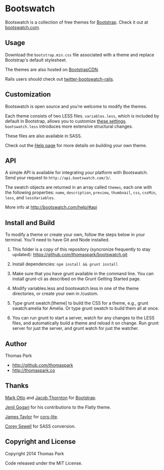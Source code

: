 Bootswatch
==========

Bootswatch is a collection of free themes for [Bootstrap](http://getbootstrap.com/). Check it out at [bootswatch.com](http://bootswatch.com).

Usage
-----
Download the `bootstrap.min.css` file associated with a theme and replace Bootstrap's default stylesheet.

The themes are also hosted on [BootstrapCDN](http://www.bootstrapcdn.com/).

Rails users should check out [twitter-bootswatch-rails](https://github.com/scottvrosenthal/twitter-bootswatch-rails).


Customization
------
Bootswatch is open source and you’re welcome to modify the themes.

Each theme consists of two LESS files. `variables.less`, which is included by default in Bootstrap, allows you to customize [these settings](http://getbootstrap.com/customize/#less-variables). `bootswatch.less` introduces more extensive structural changes.

These files are also available in SASS.

Check out the [Help page](http://bootswatch.com/help/) for more details on building your own theme.

API
-----

A simple API is available for integrating your platform with Bootswatch. Send your request to `http://api.bootswatch.com/3/`.

The swatch objects are returned in an array called `themes`, each one with the following properties:  `name`, `description`, `preview`, `thumbnail`, `css`, `cssMin`, `less`, and `lessVariables`.

More info at http://bootswatch.com/help/#api


Install and Build
------

To modify a theme or create your own, follow the steps below in your terminal. You'll need to have Git and Node installed.

   1. This folder is a copy of this repository (syncronize frequently to stay updated): https://github.com/thomaspark/bootswatch.git

   2. Install dependencies: ``npm install && grunt install``

   3. Make sure that you have grunt available in the command line. You can install grunt-cli as described on the Grunt Getting Started page.

   4. Modify variables.less and bootswatch.less in one of the theme directories, or create your own in /custom.

   5. Type grunt swatch:[theme] to build the CSS for a theme, e.g., grunt swatch:amelia for Amelia. Or type grunt swatch to build them all at once.

   6. You can run grunt to start a server, watch for any changes to the LESS files, and automatically build a theme and reload it on change. Run grunt server for just the server, and grunt watch for just the watcher.



Author
------
Thomas Park

+ http://github.com/thomaspark
+ http://thomaspark.co

Thanks
------
[Mark Otto](https://github.com/mdo) and [Jacob Thornton](https://github.com/fat) for [Bootstrap](https://github.com/twbs/bootstrap).

[Jenil Gogari](http://www.jgog.in/) for his contributions to the Flatly theme.

[James Taylor](https://github.com/jostylr) for [cors-lite](https://github.com/jostylr/cors-lite).

[Corey Sewell](https://github.com/cjsewell) for SASS conversion.


Copyright and License
----
Copyright 2014 Thomas Park

Code released under the MIT License.
